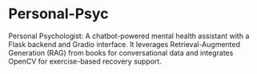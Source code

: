 # Personal-Psyc
Personal Psychologist: A chatbot-powered mental health assistant with a Flask backend and Gradio interface. It leverages Retrieval-Augmented Generation (RAG) from books for conversational data and integrates OpenCV for exercise-based recovery support.
